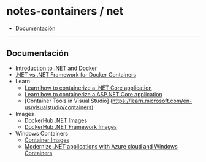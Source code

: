 # notes-containers / net

- [Documentación](#documentación)

---

## Documentación

- [Introduction to .NET and Docker](https://learn.microsoft.com/en-us/dotnet/core/docker/introduction)
- [.NET vs .NET Framework for Docker Containers](https://learn.microsoft.com/en-us/dotnet/architecture/microservices/net-core-net-framework-containers/general-guidance)
- Learn
  - [Learn how to containerize a .NET Core application](https://learn.microsoft.com/en-us/dotnet/core/docker/build-container)
  - [Learn how to containerize a ASP.NET Core application](https://learn.microsoft.com/en-us/aspnet/core/host-and-deploy/docker/building-net-docker-images)
  - [Container Tools in Visual Studio] (https://learn.microsoft.com/en-us/visualstudio/containers)
- Images
  - [DockerHub .NET Images](https://hub.docker.com/_/microsoft-dotnet/)
  - [DockerHub .NET Framework Images](https://hub.docker.com/_/microsoft-dotnet-framework)
- Windows Containers
  - [Container Images](https://learn.microsoft.com/en-us/virtualization/windowscontainers/manage-containers/container-base-images)
  - [Modernize .NET applications with Azure cloud and Windows Containers](https://learn.microsoft.com/en-us/dotnet/architecture/modernize-with-azure-containers)

